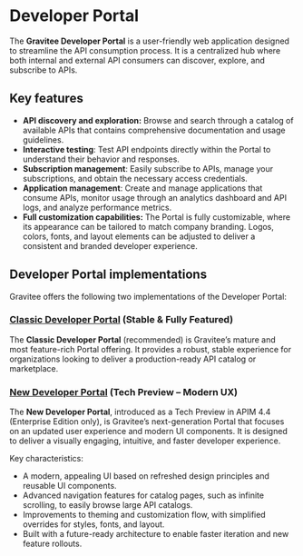 # Developer Portal

The **Gravitee Developer Portal** is a user-friendly web application designed to streamline the API consumption process. It is a centralized hub where both internal and external API consumers can discover, explore, and subscribe to APIs.

## Key features

* **API discovery and exploration:** Browse and search through a catalog of available APIs that contains comprehensive documentation and usage guidelines.
* **Interactive testing**: Test API endpoints directly within the Portal to understand their behavior and responses.
* **Subscription management**: Easily subscribe to APIs, manage your subscriptions, and obtain the necessary access credentials.
* **Application management**: Create and manage applications that consume APIs, monitor usage through an analytics dashboard and API logs, and analyze performance metrics.
* **Full customization capabilities:** The Portal is fully customizable, where its appearance can be tailored to match company branding. Logos, colors, fonts, and layout elements can be adjusted to deliver a consistent and branded developer experience.

## Developer Portal implementations

Gravitee offers the following two implementations of the Developer Portal:

### [Classic Developer Portal](classic-developer-portal/) (Stable & Fully Featured)

The **Classic Developer Portal** (recommended) is Gravitee’s mature and most feature-rich Portal offering. It provides a robust, stable experience for organizations looking to deliver a production-ready API catalog or marketplace.

### [New Developer Portal](new-developer-portal/) (Tech Preview – Modern UX)

The **New Developer Portal**, introduced as a Tech Preview in APIM 4.4 (Enterprise Edition only), is Gravitee’s next-generation Portal that focuses on an updated user experience and modern UI components. It is designed to deliver a visually engaging, intuitive, and faster developer experience.

Key characteristics:

* A modern, appealing UI based on refreshed design principles and reusable UI components.
* Advanced navigation features for catalog pages, such as infinite scrolling, to easily browse large API catalogs.
* Improvements to theming and customization flow, with simplified overrides for styles, fonts, and layout.
* Built with a future-ready architecture to enable faster iteration and new feature rollouts.
